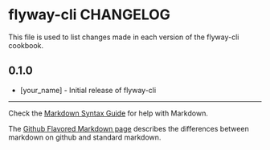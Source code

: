 flyway-cli CHANGELOG
====================

This file is used to list changes made in each version of the flyway-cli cookbook.

0.1.0
-----
- [your_name] - Initial release of flyway-cli

- - -
Check the [Markdown Syntax Guide](http://daringfireball.net/projects/markdown/syntax) for help with Markdown.

The [Github Flavored Markdown page](http://github.github.com/github-flavored-markdown/) describes the differences between markdown on github and standard markdown.
